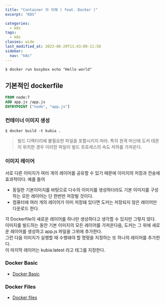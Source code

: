 ```yaml
---
title: "Container 의 이해 ( feat. Docker )"
excerpt: "K8S"

categories:
  - k8s
tags:
  - k8s 
classes: wide
last_modified_at: 2023-06-29T11:43:00-11:50
sidebar:
  nav: "k8s"
---
```



```shell
$ docker run busybox echo "Hello world"
```

## 기본적인 dockerfile

```dockerfile
FROM node:7 
ADD app.js /app.js 
ENTRYPOINT ["node", "app.js"]
```

### 컨테이너 이미지 생성

```shell
$ docker build -t kubia . 
```

> 빌드 디렉터리에 불필요한 파일을 포함시키지 마라. 특히 원격 머신에 도커 데몬이 위치한 경우 이러한 파일이 빌드 프로세스의 속도 저하를 가져온다.

### 이미지 레이어

서로 다른 이미지가 여러 개의 레이어를 공유할 수 있기 때문에 이미지의 저장과 전송에 효과적이다. 예를 들어

- 동일한 기본이미지를 바탕으로 다수의 이미지를 생성하더라도 기본 이미지를 구성하는 모든 레이어는 단 한번만 저장될 것이다.
- 컴퓨터에 여러 개의 레이어가 이미 저장돼 있다면 도커는 저장되지 않은 레이어만 다운로드 한다.

각 Dockerfile이 새로운 레이어를 하나만 생성하다고 생각할 수 있지만 그렇지 않다.  
이미지를 빌드하는 동안 기본 이미지의 모든 레이어를 가져온다음, 도커는 그 위에 새로운 레이어를 생성하고 app.js 파일을 그위에 추가한다.  
그런 다음 이미지가 실행할 때 수행돼야 할 명령을 지정하는 또 하나의 레이어를 추가한다.  
이 마지막 레이어는 kubia:latest 라고 태그를 지정한다. 

### Docker Basic 

- [Docker Basic](https://github.com/keepinmindsh/lines_kubernetes/tree/main/003_Docker_Basic) 

### Docker Files 

- [Docker files](https://github.com/keepinmindsh/lines_kubernetes/tree/main/004_DockerFiles)